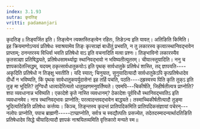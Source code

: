 ```yaml
---
index: 3.1.93
sutra: कृदतिङ्
vritti: padamanjari
---
```


 कृदतिङ्॥ तिङ्वर्जित इति। तिङ्त्वेन त्यक्तस्तिङ्त्वेन रहितः, तिङेऽन्य इति यावत्। अतिङिति किमिति। इह क्रियमाणोऽप्ययं प्रतिषेधः स्वाश्रयामेव तिङ्ः कृत्सञ्ज्ञं बाधीतुं प्रभवति, न तु लकारस्य कृत्वात्स्थानिवद्भावेन प्राप्ताम्; ठनन्तरस्य विधिर्वा भवति प्रतिषेधो वाऽ इति वचनादिति मत्वा प्रश्नः। तिङ्भाविनो लकारस्यैव कृतसञ्ज्ञा प्रतिषिद्ध्यते, प्रतिषेधसामर्थ्याद्वा स्थानिवद्भावो न भविष्यतीत्युतरम्। चीयात्स्तूयादिति। ननु च ज्ञापकादेतत्सिद्धम्, यदयम् ठकृत्सार्वधातुकयोःऽ इति पृथक् सार्वधातुके प्रतिषेधं शास्ति, तद् ज्ञापयति----अकृदिति प्रतिषेधो न तिङ्क्षु भवतीति। यदि स्यात्; चिनुयात्, सुनुयादित्यादौ सार्वधातुकेऽपि कृत्प्रतिषेधादेव दीर्धो न भविष्यति, किं पृथक् सार्वधातुकपर्युदासेन! इह तर्हि पचति, पठति----ठ्ह्रस्वस्य पिति कृति तुक्ऽ इति तुङ् मा भूदिति? तुग्विधौ धात्वादेरित्यतो धातुग्रहणमनुवर्तिष्यते। एवमपि---चिकीर्षति, जिहीर्षतीत्यत्र प्राप्नोति? शपा व्यवधानान्न भविष्यति। एकादेशे कृते नास्ति व्यवधानम्? ठेकादेशः पूर्वविधौ स्थानिवद्भवतिऽ इति व्यवधानमेव। नात्र स्थानिवद्भावः प्राप्नोति; परत्वादन्तवद्भावेन बाद्ध्यते। तस्माच्चिकीर्षतीत्यादौ तुङ्मा भूदित्यतिङिति प्रतिषेधः कर्त्तव्यः। किञ्च, तिङ्न्तस्य कृदन्तं प्रातिपदिकमिति प्रातिपदिकसंज्ञायां पचेरन्---नलोपः प्राप्नोति, पपाच ब्राह्मणी-----टाप्प्राप्नोति, सर्वत्र च स्वद्यौत्पतिः प्रसज्येत, तदेतदस्मादन्यार्थादतिङिति प्रतिषेधादेव सिद्धे चीयादित्यादौ ज्ञापकं नाश्रयितव्यमिति वृत्तिकारो मन्यते स्म॥